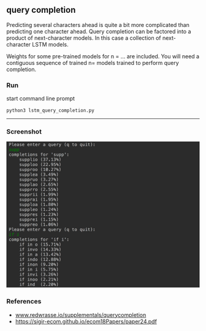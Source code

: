 query completion
---

Predicting several characters ahead is quite a bit more complicated than predicting one character ahead.
Query completion can be factored into a product of next-character models. In this case a collection of next-character LSTM models. 

Weights for some pre-trained models for n = ... are included.
You will need a contiguous sequence of trained n= models trained to perform query completion.

### Run

start command line prompt
``` 
python3 lstm_query_completion.py
```
----

### Screenshot

![query completion](./resources/querycompl.png)


### References
* www.redwrasse.io/supplementals/querycompletion
* https://sigir-ecom.github.io/ecom18Papers/paper24.pdf
